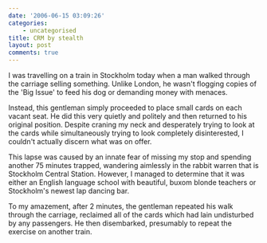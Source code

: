 ```yaml
---
date: '2006-06-15 03:09:26'
categories:
    - uncategorised
title: CRM by stealth
layout: post
comments: true
---
```

I was travelling on a train in Stockholm today when a man walked through
the carriage selling something. Unlike London, he wasn't flogging copies
of the 'Big Issue' to feed his dog or demanding money with menaces.

Instead, this gentleman simply proceeded to place small cards on each
vacant seat. He did this very quietly and politely and then returned to
his original position. Despite craning my neck and desperately trying to
look at the cards while simultaneously trying to look completely
disinterested, I couldn't actually discern what was on offer.

This lapse was caused by an innate fear of missing my stop and spending
another 75 minutes trapped, wandering aimlessly in the rabbit warren
that is Stockholm Central Station. However, I managed to determine that
it was either an English language school with beautiful, buxom blonde
teachers or Stockholm's newest lap dancing bar.

To my amazement, after 2 minutes, the gentleman repeated his walk
through the carriage, reclaimed all of the cards which had lain
undisturbed by any passengers. He then disembarked, presumably to repeat
the exercise on another train.
